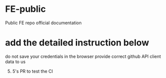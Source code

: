 # FE-public
Public FE repo
official documentation

# add the detailed instruction below
do not save your credentials in the browser
provide correct github API client data to us

5. 5's PR to test the CI
